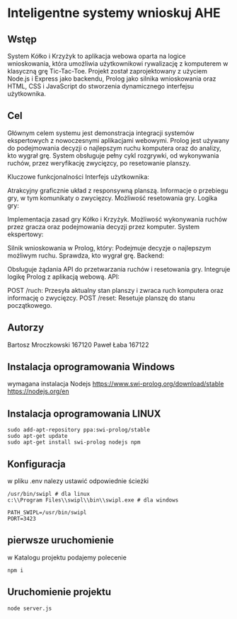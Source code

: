 # Inteligentne systemy wnioskuj AHE

## Wstęp
System Kółko i Krzyżyk to aplikacja webowa oparta na logice wnioskowania, która umożliwia użytkownikowi rywalizację z komputerem w klasyczną grę Tic-Tac-Toe. Projekt został zaprojektowany z użyciem Node.js i Express jako backendu, Prolog jako silnika wnioskowania oraz HTML, CSS i JavaScript do stworzenia dynamicznego interfejsu użytkownika.

## Cel
Głównym celem systemu jest demonstracja integracji systemów ekspertowych z nowoczesnymi aplikacjami webowymi. Prolog jest używany do podejmowania decyzji o najlepszym ruchu komputera oraz do analizy, kto wygrał grę. System obsługuje pełny cykl rozgrywki, od wykonywania ruchów, przez weryfikację zwycięzcy, po resetowanie planszy.

Kluczowe funkcjonalności
Interfejs użytkownika:

Atrakcyjny graficznie układ z responsywną planszą.
Informacje o przebiegu gry, w tym komunikaty o zwycięzcy.
Możliwość resetowania gry.
Logika gry:

Implementacja zasad gry Kółko i Krzyżyk.
Możliwość wykonywania ruchów przez gracza oraz podejmowania decyzji przez komputer.
System ekspertowy:

Silnik wnioskowania w Prolog, który:
Podejmuje decyzje o najlepszym możliwym ruchu.
Sprawdza, kto wygrał grę.
Backend:

Obsługuje żądania API do przetwarzania ruchów i resetowania gry.
Integruje logikę Prolog z aplikacją webową.
API:

POST /ruch: Przesyła aktualny stan planszy i zwraca ruch komputera oraz informację o zwycięzcy.
POST /reset: Resetuje planszę do stanu początkowego.

## Autorzy
Bartosz Mroczkowski 167120
Paweł Łaba 167122

## Instalacja oprogramowania Windows
wymagana instalacja Nodejs
https://www.swi-prolog.org/download/stable
https://nodejs.org/en


## Instalacja oprogramowania LINUX

```
sudo add-apt-repository ppa:swi-prolog/stable
sudo apt-get update
sudo apt-get install swi-prolog nodejs npm
```

## Konfiguracja
w pliku .env nalezy ustawić odpowiednie ścieżki

```
/usr/bin/swipl # dla linux
c:\\Program Files\\swipl\\bin\\swipl.exe # dla windows
```

```
PATH_SWIPL=/usr/bin/swipl
PORT=3423
```

## pierwsze uruchomienie
w Katalogu projektu podajemy polecenie 
```
npm i
```
## Uruchomienie projektu 

```
node server.js
```



